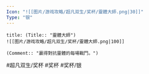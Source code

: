```yaml
---
Icon: "![[图片/游戏攻略/超凡双生/奖杯/靈體大師.png|30]]"
Type: "银"
---
```

```ad-common-silver-trophy
title: (Title:: "靈體大師")
![[图片/游戏攻略/超凡双生/奖杯/靈體大師.png|100]]

(Comment:: "贏得對抗靈體的每場戰鬥。")
```

#超凡双生/奖杯 #奖杯 #奖杯/银
